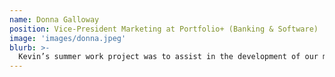 ```yaml
---
name: Donna Galloway
position: Vice-President Marketing at Portfolio+ (Banking & Software)
image: 'images/donna.jpeg'
blurb: >-
  Kevin’s summer work project was to assist in the development of our mobile banking application. In the short time he worked for Strategic Information Technology, Kevin became an extremely valuable resource to our development team. He is a dedicated, intelligent and passionate employee that comes with my highest recommendation.
---
```

